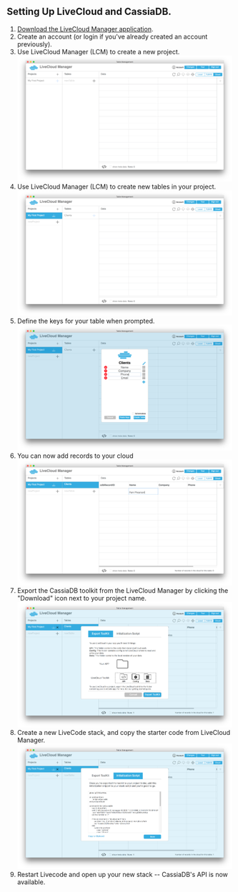 ## Setting Up LiveCloud and CassiaDB.

1. [Download the LiveCloud Manager application](https://livecloud.io/get-started).
2. Create an account (or login if you've already created an account previously).
3. Use LiveCloud Manager (LCM) to create a new project.
![New Project](images/setup/new_project.png)
4. Use LiveCloud Manager (LCM) to create new tables in your project. 
![New table](images/setup/new_table.png)
5. Define the keys for your table when prompted.
![Table Keys](images/setup/table_keys.png)
6. You can now add records to your cloud
![Adding Data](images/setup/new_record.png)
7. Export the CassiaDB toolkit from the LiveCloud Manager by clicking the "Download" icon next to your project name.
![Export Toolkit](images/setup/export_toolkit.png)
8. Create a new LiveCode stack, and copy the starter code from LiveCloud Manager.
![Copy Initialization Script](images/setup/initialization.png)
9. Restart Livecode and open up your new stack -- CassiaDB's API is now available.